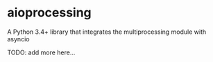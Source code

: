 aioprocessing
=============

A Python 3.4+ library that integrates the multiprocessing module with asyncio

TODO: add more here...
